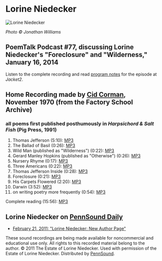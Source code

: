 Lorine Niedecker
================

![Lorine Niedecker](http://media.sas.upenn.edu/pennsound/authors/Niedecker/Niedecker-headshot.jpg)

*Photo © Jonathan Williams*

PoemTalk Podcast \#77, discussing Lorine Niedecker's "Foreclosure" and "Wilderness," January 16, 2014
-----------------------------------------------------------------------------------------------------

Listen to the complete recording and read [program notes](https://jacket2.org/podcasts/my-other-country-poemtalk-77) for the episode at *Jacket2*.

Home Recording made by [Cid Corman](Corman.php), November 1970 (from the Factory School Archive)
------------------------------------------------------------------------------------------------

### all poems first published posthumously in *Harpsichord & Salt Fish* (Pig Press, 1991)

1.  Thomas Jefferson (5:10): [MP3](http://media.sas.upenn.edu/pennsound/authors/Niedecker/Niedecker-Lorine_01_Thomas-Jefferson_Factory-School-Archive_11-1970.mp3)
2.  The Ballad of Basil (0:26): [MP3](http://media.sas.upenn.edu/pennsound/authors/Niedecker/Niedecker-Lorine_02_The-Ballad-of-Basil_Factory-School-Archive_11-1970.mp3)
3.  Wild Man (published as "Wilderness") (0:22): [MP3](http://media.sas.upenn.edu/pennsound/authors/Niedecker/Niedecker-Lorine_03_Wild-Man_Factory-School-Archive_11-1970.mp3)
4.  Gerard Manley Hopkins (published as "Otherwise") (0:26): [MP3](http://media.sas.upenn.edu/pennsound/authors/Niedecker/Niedecker-Lorine_04_Gerard-Manley-Hopkins_Factory-School-Archive_11-1970.mp3)
5.  Nursery Rhyme (0:17): [MP3](http://media.sas.upenn.edu/pennsound/authors/Niedecker/Niedecker-Lorine_05_Nursery-Rhyme_Factory-School-Archive_11-1970.mp3)
6.  Three Americans (0:22): [MP3](http://media.sas.upenn.edu/pennsound/authors/Niedecker/Niedecker-Lorine_06_Three-Americans_Factory-School-Archive_11-1970.mp3)
7.  Thomas Jefferson Inside (0:28): [MP3](http://media.sas.upenn.edu/pennsound/authors/Niedecker/Niedecker-Lorine_07_Thomas-Jefferson-Inside_Factory-School-Archive_11-1970.mp3)
8.  Foreclosure (0:21): [MP3](http://media.sas.upenn.edu/pennsound/authors/Niedecker/Niedecker-Lorine_08_Foreclosure_Factory-School-Archive_11-1970.mp3)
9.  His Carpets Flowered (2:20): [MP3](http://media.sas.upenn.edu/pennsound/authors/Niedecker/Niedecker-Lorine_09_His-Carpets-Flowered_Factory-School-Archive_11-1970.mp3)
10. Darwin (3:52): [MP3](http://media.sas.upenn.edu/pennsound/authors/Niedecker/Niedecker-Lorine_10_Darwin_Factory-School-Archive_11-1970.mp3)
11. on writing poetry more frequently (0:54): [MP3](http://media.sas.upenn.edu/pennsound/authors/Niedecker/Niedecker-Lorine_11_on-writing-poetry-more-frequently_Factory-School-Archive_11-1970.mp3)

Complete reading (15:56): [MP3](http://media.sas.upenn.edu/pennsound/authors/Niedecker/Niedecker-Lorine_Complete-Reading_Factory-School-Archive_11-1970.mp3)

Lorine Niedecker on [PennSound Daily](http://writing.upenn.edu/pennsound/daily)
-------------------------------------------------------------------------------

-   [February 21, 2011: "Lorine Niedecker: New Author Page"](http://writing.upenn.edu/pennsound/daily/201102.php#21_23:03)

These sound recordings are being made available for noncommercial and educational use only. All rights to this recorded material belong to the author.
© 2011 The Estate of Lorine Niedecker. Used with permission of the Estate of Lorine Niedecker. Distributed by [PennSound](http://writing.upenn.edu/pennsound/).

